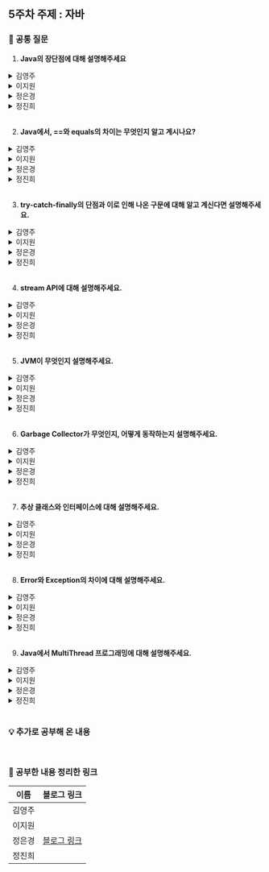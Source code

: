 ## 5주차 주제 : 자바

### 🎨 공통 질문

1. **Java의 장단점에 대해 설명해주세요**

<details>
  <summary>김영주</summary>
  <!-- 내용 -->
</details>

<details>
  <summary>이지원</summary>
  <!-- 내용 -->
</details>

<details>
  <summary>정은경</summary>
  자바의 가장 큰 장점은 플랫폼 독립성과 객체 지향 설계입니다. 강력한 표준 라이브러리와 자동 메모리 관리로 개발 생산성이 뛰어나며,  보안성과 멀티스레드 기능을 지원해 확장성이 높은 애플리케이션 개발이 가능합니다.

  하지만 네이티브 언어(C, C++)와 비교하면 JVM 기반의 실행으로 상대적으로 실행 속도가 느립니다. JVM과 가비지 컬렉션 동작이 메모리를 많이 소비할 수 있다는 점이 단점입니다. 그리고 최신 언어에 비해 문법적으로 코드가 길어질 수도 있습니다. 
</details>

<details>
  <summary>정진희</summary>
  <!-- 내용 -->
</details>

</br>

2. **Java에서, ==와 equals의 차이는 무엇인지 알고 계시나요?**

<details>
  <summary>김영주</summary>
  <!-- 내용 -->
</details>

<details>
  <summary>이지원</summary>
  <!-- 내용 -->
</details>

<details>
  <summary>정은경</summary>
  `==`는 두 객체의 참조값(메모리주소)를 비교합니다. 두 객체가 동일한 주소를 참조할 때만 true를 반환합니다.

  equals는 객체가 의미적으로 동일한 값을 가지는지 비교합니다. 

  equals는 ==와 동일하게 동작하지만, String, Integer와 같은 클래스에서는 재정의되어 값비교를 수행합니다.
  * class 타입을 선언했을 때는 서로간의 주소값이 달라 단순히 ==만 사용하면 사용자가 원하는 결과를 얻지 못할 수도 있습니다.
</details>

<details>
  <summary>정진희</summary>
  <!-- 내용 -->
</details>

</br>

3. **try-catch-finally의 단점과 이로 인해 나온 구문에 대해 알고 계신다면 설명해주세요.**

<details>
  <summary>김영주</summary>
  <!-- 내용 -->
</details>

<details>
  <summary>이지원</summary>
  <!-- 내용 -->
</details>

<details>
  <summary>정은경</summary>
  중첩된 try-catch 블록은 코드가 복잡하고 읽기 어려워 코드의 가독성이 저하됩니다. 여러 메서드에서 동일한 예외 처리가 반복됩니다. 예외가 발생했을 때 자원을 해제하는 코드가 누락되거나 잘못 작성되면 자원 누수가 발생할 수도 있습니다.

  이로 인해 try-with-resources는 java7부터 도입된 구문으로,  자원의 자동 해제(Auto-closeable)를 지원합니다. 더불어, 예외 처리 코드가 간결해져 가독성이 향상되었고 자원 해제 누락 위험이 줄어들어 안전하게 자원을 관리할 수 있습니다.
</details>

<details>
  <summary>정진희</summary>
  <!-- 내용 -->
</details>

</br>

4. **stream API에 대해 설명해주세요.**

<details>
  <summary>김영주</summary>
  <!-- 내용 -->
</details>

<details>
  <summary>이지원</summary>
  <!-- 내용 -->
</details>

<details>
  <summary>정은경</summary>
  Java 8에서 추가된 기능으로, 컬렉션 또는 배열의 데이터 처리를 함수형 프로그래밍 방식으로 수행하는 데 사용됩니다. 중간 연산은 필요할 때 실행되며, 최종 연산이 호출되어야 처리 과정이 시작됩니다.
  병렬 처리를 지원해 멀티코어 CPU를 활용하여 성능을 향상시킬 수 있습니다. 

  대규모 데이터 처리의 성능 향상, 다양한 중간 및 최종 연산을 통한 데이터 필터링과 변환이 가능합니다.
</details>

<details>
  <summary>정진희</summary>
  <!-- 내용 -->
</details>

</br>

5. **JVM이 무엇인지 설명해주세요.**

<details>
  <summary>김영주</summary>
  <!-- 내용 -->
</details>

<details>
  <summary>이지원</summary>
  <!-- 내용 -->
</details>

<details>
  <summary>정은경</summary>
  JVM은 Java 프로그램을 실행하기 위한 가상 실행 환경입니다. 컴파일 된 바이트 코드를 기계가 이해할 수 있는 기계어로 변환해 줍니다. 
  Heap, Stack 등 메모리 구조를 관리하고, 가비지 컬렉션을 실행해 사용되지 않는 객체를 자동으로 메모리에서 제거합니다.
</details>

<details>
  <summary>정진희</summary>
  <!-- 내용 -->
</details>

</br>

6. **Garbage Collector가 무엇인지, 어떻게 동작하는지 설명해주세요.**

<details>
  <summary>김영주</summary>
  <!-- 내용 -->
</details>

<details>
  <summary>이지원</summary>
  <!-- 내용 -->
</details>

<details>
  <summary>정은경</summary>
  가비지 컬렉터는 JVM의 메모리 관리르 자동화하는 역할을 합니다.

  동작 방식은 객체를 표시(mark)하고, 참조되지 않는 객체를 제거(sweep)합니다. JVM의 Heap 부분은 Young/Old 2가지 영역으로 설계됩니다. Young 부분은 새로 생성된 객체, Old는 오래 살아남은 객체입니다.
  Old 영역이 Young 영역보다 크게 할당되는 이유는 Young 영역의 수명이 짧은 객체들은 큰 공간을 필요하지 않으므로, 큰 객체들은 바로 Old 영역 할당합니다.
</details>

<details>
  <summary>정진희</summary>
  <!-- 내용 -->
</details>

</br>

7. **추상 클래스와 인터페이스에 대해 설명해주세요.**

<details>
  <summary>김영주</summary>
  <!-- 내용 -->
</details>

<details>
  <summary>이지원</summary>
  <!-- 내용 -->
</details>

<details>
  <summary>정은경</summary>
  추상 클래스의 일부 메서드는 구현하고, 일부는 추상 메서드로 선언합니다. 상속 관계를 형성하며, 기본 구현을 제공하면서 확장을 허용하는 특징이 있습니다. 다만, 다중 상속은 불가능합니다.

  인터페이스의 모든 메서드는 기본적으로 추상 메서드이며, Java8이후 default 메서드와 satic 메서드를 가질 수 있습니다. 다중 구현을 통해 클래스 간의 공통 기능을 정의합니다.
</details>

<details>
  <summary>정진희</summary>
  <!-- 내용 -->
</details>

</br>

8. **Error와 Exception의 차이에 대해 설명해주세요.**

<details>
  <summary>김영주</summary>
  <!-- 내용 -->
</details>

<details>
  <summary>이지원</summary>
  <!-- 내용 -->
</details>

<details>
  <summary>정은경</summary>
  Error는 프로그램이 복구할 수 없는 심각한 문제를 의미합니다. 예로는 OutOfMemoryError, StackOverflowError가 있습니다. 

  Exception은 프로그램에서 발생할 수 있는 일반적인 문제로, 복구 가능성이 있습니다. 예로는 IOException, NullPointerException이 있습니다.
</details>

<details>
  <summary>정진희</summary>
  <!-- 내용 -->
</details>

</br>  

9. **Java에서 MultiThread 프로그래밍에 대해 설명해주세요.**

<details>
  <summary>김영주</summary>
  <!-- 내용 -->
</details>

<details>
  <summary>이지원</summary>
  <!-- 내용 -->
</details>

<details>
  <summary>정은경</summary>
  Java에서 멀티스레드 프로그래밍은 병렬 처리를 통해 작업의 효율성을 높이고, 응답성을 개선하기 위해 사용됩니다.
  구현 방법은 Thread 클래스를 상속하거나 Runnable 인터페이스로 구현하는 방법이 있습니다.

  멀티스레드 프로그래밍에서 중요한 점은 효율적인 동시성 관리와 데드락 방지 설계입니다.
</details>

<details>
  <summary>정진희</summary>
  <!-- 내용 -->
</details>

</br>
  
### 💡 추가로 공부해 온 내용

</br>

### 💫 공부한 내용 정리한 링크
| 이름 | 블로그 링크 |
|------|--------------|
|김영주||
|이지원||
|정은경|<a href="https://velog.io/@jeg1124/series/JAVA" target="_blank">블로그 링크</a>|
|정진희||
